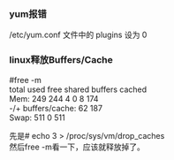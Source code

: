 ### yum报错
/etc/yum.conf 文件中的 plugins 设为 0

### linux释放Buffers/Cache
#free -m  
total used free shared buffers cached  
Mem: 249 244 4 0 8 174  
-/+ buffers/cache: 62 187  
Swap: 511 0 511  
  
先是# echo 3 > /proc/sys/vm/drop_caches  
然后free -m看一下，应该就释放掉了。  
